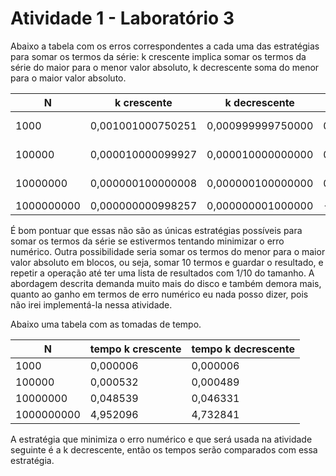 # Atividade 1 - Laboratório 3

Abaixo a tabela com os erros correspondentes a cada uma das estratégias para somar os termos da série: k crescente implica somar os termos da série do maior para o menor valor absoluto, k decrescente soma do menor para o maior valor absoluto.

| N          | k crescente       | k decrescente     | cresc - decres     | vencedor      |
|------------|-------------------|-------------------|--------------------|---------------|
| 1000       | 0,001001000750251 | 0,000999999750000 |  0,000001001000251 | k decrescente |
| 100000     | 0,000010000099927 | 0,000010000000000 |  0,000000000099927 | k decrescente |
| 10000000   | 0,000000100000008 | 0,000000100000000 |  0,000000000000008 | k decrescente |
| 1000000000 | 0,000000000998257 | 0,000000001000000 | -0,000000000001743 | k crescente   |

É bom pontuar que essas não são as únicas estratégias possíveis para somar os termos da série se estivermos tentando minimizar o erro numérico. Outra possibilidade seria somar os termos do menor para o maior valor absoluto em blocos, ou seja, somar 10 termos e guardar o resultado, e repetir a operação até ter uma lista de resultados com 1/10 do tamanho. A abordagem descrita demanda muito mais do disco e também demora mais, quanto ao ganho em termos de erro numérico eu nada posso dizer, pois não irei implementá-la nessa atividade.

Abaixo uma tabela com as tomadas de tempo.

| N          | tempo k crescente | tempo k decrescente |
|------------|-------------------|---------------------|
| 1000       | 0,000006          | 0,000006            |
| 100000     | 0,000532          | 0,000489            |
| 10000000   | 0,048539          | 0,046331            |
| 1000000000 | 4,952096          | 4,732841            |

A estratégia que minimiza o erro numérico e que será usada na atividade seguinte é a k decrescente, então os tempos serão comparados com essa estratégia.